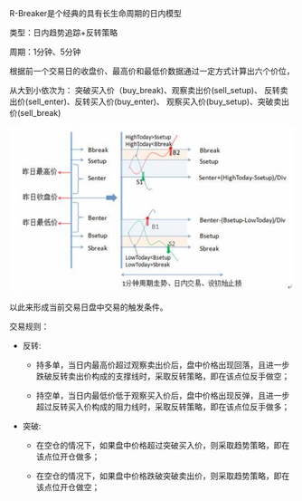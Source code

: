 R-Breaker是个经典的具有长生命周期的日内模型

类型：日内趋势追踪+反转策略

周期：1分钟、5分钟

根据前一个交易日的收盘价、最高价和最低价数据通过一定方式计算出六个价位，

从大到小依次为：
突破买入价（buy_break)、观察卖出价(sell_setup)、
反转卖出价(sell_enter)、反转买入价(buy_enter)、
观察买入价(buy_setup)、突破卖出价(sell_break)

![图示](R_Breaker.jpg)

以此来形成当前交易日盘中交易的触发条件。

交易规则：

- 反转:

    - 持多单，当日内最高价超过观察卖出价后，盘中价格出现回落，且进一步跌破反转卖出价构成的支撑线时，采取反转策略，即在该点位反手做空；

    - 持空单，当日内最低价低于观察买入价后，盘中价格出现反弹，且进一步超过反转买入价构成的阻力线时，采取反转策略，即在该点位反手做多；

- 突破:

    - 在空仓的情况下，如果盘中价格超过突破买入价，则采取趋势策略，即在该点位开仓做多；

    - 在空仓的情况下，如果盘中价格跌破突破卖出价，则采取趋势策略，即在该点位开仓做空；